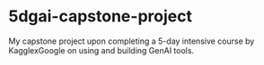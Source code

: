 # 5dgai-capstone-project
My capstone project upon completing a 5-day intensive course by KagglexGoogle on using and building GenAI tools.
